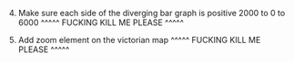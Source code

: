 4. Make sure each side of the diverging bar graph is positive 2000 to 0 to 6000
^^^^^ FUCKING KILL ME PLEASE ^^^^^

7. Add zoom element on the victorian map 
^^^^^ FUCKING KILL ME PLEASE ^^^^^

